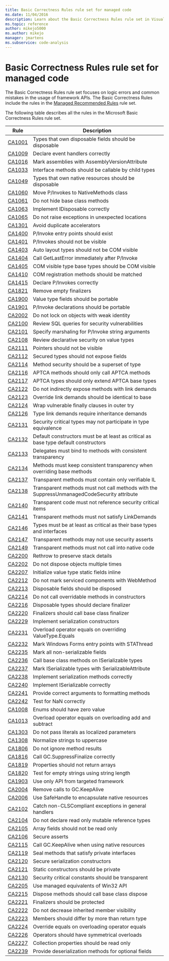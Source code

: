 ```yaml
---
title: Basic Correctness Rules rule set for managed code
ms.date: 11/04/2016
description: Learn about the Basic Correctness Rules rule set in Visual Studio, which focuses on logic errors and common framework API mistakes. See rule descriptions.
ms.topic: reference
author: mikejo5000
ms.author: mikejo
manager: jmartens
ms.subservice: code-analysis
---
```

# Basic Correctness Rules rule set for managed code


The Basic Correctness Rules rule set focuses on logic errors and common mistakes in the usage of framework APIs. The Basic Correctness Rules include the rules in the [Managed Recommended Rules](managed-recommended-rules-rule-set-for-managed-code.md) rule set.

The following table describes all the rules in the Microsoft Basic Correctness Rules rule set.

|Rule|Description|
|----------|-----------------|
|[CA1001](/dotnet/fundamentals/code-analysis/quality-rules/ca1001)|Types that own disposable fields should be disposable|
|[CA1009](../code-quality/ca1009.md)|Declare event handlers correctly|
|[CA1016](/dotnet/fundamentals/code-analysis/quality-rules/ca1016)|Mark assemblies with AssemblyVersionAttribute|
|[CA1033](/dotnet/fundamentals/code-analysis/quality-rules/ca1033)|Interface methods should be callable by child types|
|[CA1049](../code-quality/ca1049.md)|Types that own native resources should be disposable|
|[CA1060](/dotnet/fundamentals/code-analysis/quality-rules/ca1060)|Move P/Invokes to NativeMethods class|
|[CA1061](/dotnet/fundamentals/code-analysis/quality-rules/ca1061)|Do not hide base class methods|
|[CA1063](/dotnet/fundamentals/code-analysis/quality-rules/ca1063)|Implement IDisposable correctly|
|[CA1065](/dotnet/fundamentals/code-analysis/quality-rules/ca1065)|Do not raise exceptions in unexpected locations|
|[CA1301](../code-quality/ca1301.md)|Avoid duplicate accelerators|
|[CA1400](../code-quality/ca1400.md)|P/Invoke entry points should exist|
|[CA1401](/dotnet/fundamentals/code-analysis/quality-rules/ca1401)|P/Invokes should not be visible|
|[CA1403](../code-quality/ca1403.md)|Auto layout types should not be COM visible|
|[CA1404](../code-quality/ca1404.md)|Call GetLastError immediately after P/Invoke|
|[CA1405](../code-quality/ca1405.md)|COM visible type base types should be COM visible|
|[CA1410](../code-quality/ca1410.md)|COM registration methods should be matched|
|[CA1415](../code-quality/ca1415.md)|Declare P/Invokes correctly|
|[CA1821](/dotnet/fundamentals/code-analysis/quality-rules/ca1821)|Remove empty finalizers|
|[CA1900](../code-quality/ca1900.md)|Value type fields should be portable|
|[CA1901](../code-quality/ca1901.md)|P/Invoke declarations should be portable|
|[CA2002](/dotnet/fundamentals/code-analysis/quality-rules/ca2002)|Do not lock on objects with weak identity|
|[CA2100](/dotnet/fundamentals/code-analysis/quality-rules/ca2100)|Review SQL queries for security vulnerabilities|
|[CA2101](/dotnet/fundamentals/code-analysis/quality-rules/ca2101)|Specify marshaling for P/Invoke string arguments|
|[CA2108](../code-quality/ca2108.md)|Review declarative security on value types|
|[CA2111](../code-quality/ca2111.md)|Pointers should not be visible|
|[CA2112](../code-quality/ca2112.md)|Secured types should not expose fields|
|[CA2114](../code-quality/ca2114.md)|Method security should be a superset of type|
|[CA2116](../code-quality/ca2116.md)|APTCA methods should only call APTCA methods|
|[CA2117](../code-quality/ca2117.md)|APTCA types should only extend APTCA base types|
|[CA2122](../code-quality/ca2122.md)|Do not indirectly expose methods with link demands|
|[CA2123](../code-quality/ca2123.md)|Override link demands should be identical to base|
|[CA2124](../code-quality/ca2124.md)|Wrap vulnerable finally clauses in outer try|
|[CA2126](../code-quality/ca2126.md)|Type link demands require inheritance demands|
|[CA2131](../code-quality/ca2131.md)|Security critical types may not participate in type equivalence|
|[CA2132](../code-quality/ca2132.md)|Default constructors must be at least as critical as base type default constructors|
|[CA2133](../code-quality/ca2133.md)|Delegates must bind to methods with consistent transparency|
|[CA2134](../code-quality/ca2134.md)|Methods must keep consistent transparency when overriding base methods|
|[CA2137](../code-quality/ca2137.md)|Transparent methods must contain only verifiable IL|
|[CA2138](../code-quality/ca2138.md)|Transparent methods must not call methods with the SuppressUnmanagedCodeSecurity attribute|
|[CA2140](../code-quality/ca2140.md)|Transparent code must not reference security critical items|
|[CA2141](../code-quality/ca2141.md)|Transparent methods must not satisfy LinkDemands|
|[CA2146](../code-quality/ca2146.md)|Types must be at least as critical as their base types and interfaces|
|[CA2147](../code-quality/ca2147.md)|Transparent methods may not use security asserts|
|[CA2149](../code-quality/ca2149.md)|Transparent methods must not call into native code|
|[CA2200](/dotnet/fundamentals/code-analysis/quality-rules/ca2200)|Rethrow to preserve stack details|
|[CA2202](../code-quality/ca2202.md)|Do not dispose objects multiple times|
|[CA2207](/dotnet/fundamentals/code-analysis/quality-rules/ca2207)|Initialize value type static fields inline|
|[CA2212](../code-quality/ca2212.md)|Do not mark serviced components with WebMethod|
|[CA2213](/dotnet/fundamentals/code-analysis/quality-rules/ca2213)|Disposable fields should be disposed|
|[CA2214](/dotnet/fundamentals/code-analysis/quality-rules/ca2214)|Do not call overridable methods in constructors|
|[CA2216](/dotnet/fundamentals/code-analysis/quality-rules/ca2216)|Disposable types should declare finalizer|
|[CA2220](../code-quality/ca2220.md)|Finalizers should call base class finalizer|
|[CA2229](/dotnet/fundamentals/code-analysis/quality-rules/ca2229)|Implement serialization constructors|
|[CA2231](/dotnet/fundamentals/code-analysis/quality-rules/ca2231)|Overload operator equals on overriding ValueType.Equals|
|[CA2232](../code-quality/ca2232.md)|Mark Windows Forms entry points with STAThread|
|[CA2235](/dotnet/fundamentals/code-analysis/quality-rules/ca2235)|Mark all non-serializable fields|
|[CA2236](../code-quality/ca2236.md)|Call base class methods on ISerializable types|
|[CA2237](/dotnet/fundamentals/code-analysis/quality-rules/ca2237)|Mark ISerializable types with SerializableAttribute|
|[CA2238](../code-quality/ca2238.md)|Implement serialization methods correctly|
|[CA2240](../code-quality/ca2240.md)|Implement ISerializable correctly|
|[CA2241](/dotnet/fundamentals/code-analysis/quality-rules/ca2241)|Provide correct arguments to formatting methods|
|[CA2242](/dotnet/fundamentals/code-analysis/quality-rules/ca2242)|Test for NaN correctly|
|[CA1008](/dotnet/fundamentals/code-analysis/quality-rules/ca1008)|Enums should have zero value|
|[CA1013](../code-quality/ca1013.md)|Overload operator equals on overloading add and subtract|
|[CA1303](/dotnet/fundamentals/code-analysis/quality-rules/ca1303)|Do not pass literals as localized parameters|
|[CA1308](/dotnet/fundamentals/code-analysis/quality-rules/ca1308)|Normalize strings to uppercase|
|[CA1806](/dotnet/fundamentals/code-analysis/quality-rules/ca1806)|Do not ignore method results|
|[CA1816](/dotnet/fundamentals/code-analysis/quality-rules/ca1816)|Call GC.SuppressFinalize correctly|
|[CA1819](/dotnet/fundamentals/code-analysis/quality-rules/ca1819)|Properties should not return arrays|
|[CA1820](/dotnet/fundamentals/code-analysis/quality-rules/ca1820)|Test for empty strings using string length|
|[CA1903](../code-quality/ca1903.md)|Use only API from targeted framework|
|[CA2004](../code-quality/ca2004.md)|Remove calls to GC.KeepAlive|
|[CA2006](../code-quality/ca2006.md)|Use SafeHandle to encapsulate native resources|
|[CA2102](../code-quality/ca2102.md)|Catch non-CLSCompliant exceptions in general handlers|
|[CA2104](../code-quality/ca2104.md)|Do not declare read only mutable reference types|
|[CA2105](../code-quality/ca2105.md)|Array fields should not be read only|
|[CA2106](../code-quality/ca2106.md)|Secure asserts|
|[CA2115](../code-quality/ca2115.md)|Call GC.KeepAlive when using native resources|
|[CA2119](/dotnet/fundamentals/code-analysis/quality-rules/ca2119)|Seal methods that satisfy private interfaces|
|[CA2120](../code-quality/ca2120.md)|Secure serialization constructors|
|[CA2121](../code-quality/ca2121.md)|Static constructors should be private|
|[CA2130](../code-quality/ca2130.md)|Security critical constants should be transparent|
|[CA2205](../code-quality/ca2205.md)|Use managed equivalents of Win32 API|
|[CA2215](/dotnet/fundamentals/code-analysis/quality-rules/ca2215)|Dispose methods should call base class dispose|
|[CA2221](../code-quality/ca2221.md)|Finalizers should be protected|
|[CA2222](../code-quality/ca2222.md)|Do not decrease inherited member visibility|
|[CA2223](../code-quality/ca2223.md)|Members should differ by more than return type|
|[CA2224](../code-quality/ca2224.md)|Override equals on overloading operator equals|
|[CA2226](/dotnet/fundamentals/code-analysis/quality-rules/ca2226)|Operators should have symmetrical overloads|
|[CA2227](/dotnet/fundamentals/code-analysis/quality-rules/ca2227)|Collection properties should be read only|
|[CA2239](../code-quality/ca2239.md)|Provide deserialization methods for optional fields|
